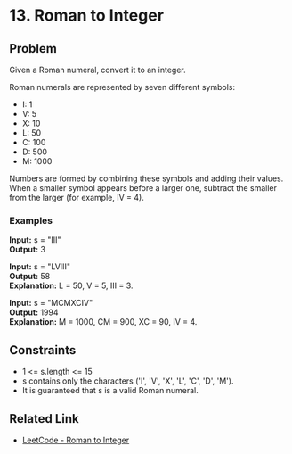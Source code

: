 # 13. Roman to Integer

## Problem

Given a Roman numeral, convert it to an integer.

Roman numerals are represented by seven different symbols:
- I: 1
- V: 5
- X: 10
- L: 50
- C: 100
- D: 500
- M: 1000

Numbers are formed by combining these symbols and adding their values. When a smaller symbol appears before a larger one, subtract the smaller from the larger (for example, IV = 4).

### Examples

**Input:** s = "III"  
**Output:** 3

**Input:** s = "LVIII"  
**Output:** 58  
**Explanation:** L = 50, V = 5, III = 3.

**Input:** s = "MCMXCIV"  
**Output:** 1994  
**Explanation:** M = 1000, CM = 900, XC = 90, IV = 4.

## Constraints

- 1 <= s.length <= 15
- s contains only the characters ('I', 'V', 'X', 'L', 'C', 'D', 'M').
- It is guaranteed that s is a valid Roman numeral.

## Related Link

- [LeetCode - Roman to Integer](https://leetcode.com/problems/roman-to-integer/)
